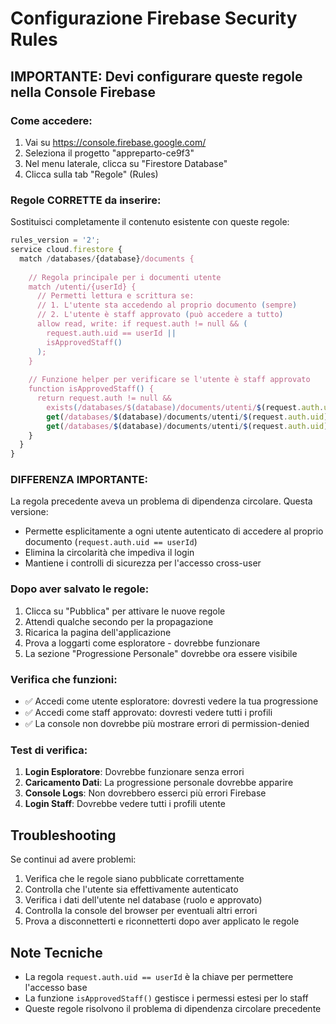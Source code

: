 
# Configurazione Firebase Security Rules

## IMPORTANTE: Devi configurare queste regole nella Console Firebase

### Come accedere:
1. Vai su https://console.firebase.google.com/
2. Seleziona il progetto "appreparto-ce9f3"
3. Nel menu laterale, clicca su "Firestore Database"
4. Clicca sulla tab "Regole" (Rules)

### Regole CORRETTE da inserire:
Sostituisci completamente il contenuto esistente con queste regole:

```javascript
rules_version = '2';
service cloud.firestore {
  match /databases/{database}/documents {
    
    // Regola principale per i documenti utente
    match /utenti/{userId} {
      // Permetti lettura e scrittura se:
      // 1. L'utente sta accedendo al proprio documento (sempre)
      // 2. L'utente è staff approvato (può accedere a tutto)
      allow read, write: if request.auth != null && (
        request.auth.uid == userId || 
        isApprovedStaff()
      );
    }
    
    // Funzione helper per verificare se l'utente è staff approvato
    function isApprovedStaff() {
      return request.auth != null &&
        exists(/databases/$(database)/documents/utenti/$(request.auth.uid)) &&
        get(/databases/$(database)/documents/utenti/$(request.auth.uid)).data.ruolo == 'staff' &&
        get(/databases/$(database)/documents/utenti/$(request.auth.uid)).data.approvato == true;
    }
  }
}
```

### DIFFERENZA IMPORTANTE:
La regola precedente aveva un problema di dipendenza circolare. Questa versione:
- Permette esplicitamente a ogni utente autenticato di accedere al proprio documento (`request.auth.uid == userId`)
- Elimina la circolarità che impediva il login
- Mantiene i controlli di sicurezza per l'accesso cross-user

### Dopo aver salvato le regole:
1. Clicca su "Pubblica" per attivare le nuove regole
2. Attendi qualche secondo per la propagazione
3. Ricarica la pagina dell'applicazione
4. Prova a loggarti come esploratore - dovrebbe funzionare
5. La sezione "Progressione Personale" dovrebbe ora essere visibile

### Verifica che funzioni:
- ✅ Accedi come utente esploratore: dovresti vedere la tua progressione
- ✅ Accedi come staff approvato: dovresti vedere tutti i profili
- ✅ La console non dovrebbe più mostrare errori di permission-denied

### Test di verifica:
1. **Login Esploratore**: Dovrebbe funzionare senza errori
2. **Caricamento Dati**: La progressione personale dovrebbe apparire
3. **Console Logs**: Non dovrebbero esserci più errori Firebase
4. **Login Staff**: Dovrebbe vedere tutti i profili utente

## Troubleshooting
Se continui ad avere problemi:
1. Verifica che le regole siano pubblicate correttamente
2. Controlla che l'utente sia effettivamente autenticato
3. Verifica i dati dell'utente nel database (ruolo e approvato)
4. Controlla la console del browser per eventuali altri errori
5. Prova a disconnetterti e riconnetterti dopo aver applicato le regole

## Note Tecniche
- La regola `request.auth.uid == userId` è la chiave per permettere l'accesso base
- La funzione `isApprovedStaff()` gestisce i permessi estesi per lo staff
- Queste regole risolvono il problema di dipendenza circolare precedente
